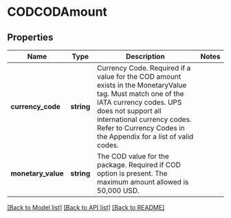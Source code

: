 # CODCODAmount

## Properties
Name | Type | Description | Notes
------------ | ------------- | ------------- | -------------
**currency_code** | **string** | Currency Code.  Required if a value for the COD amount exists in the MonetaryValue tag. Must match one of the IATA currency codes. UPS does not support all international currency codes. Refer to Currency Codes in the Appendix for a list of valid codes. | 
**monetary_value** | **string** | The COD value for the package.  Required if COD option is present. The maximum amount allowed is 50,000 USD. | 

[[Back to Model list]](../../README.md#documentation-for-models) [[Back to API list]](../../README.md#documentation-for-api-endpoints) [[Back to README]](../../README.md)

